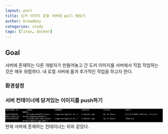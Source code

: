 ```yaml
---
layout: post
title: 도커 이미지 로컬 서버에 pull 해보기
author: breadkey
categories: study
tags: [linux, docker]
---
```


## Goal
서버에 존재하는 다른 개발자가 만들어놓고 간 도커 이미지를 서버에서 직접 작업하는 것은 매우 위험하다. 내 로컬 서버에 옮겨 추가적인 작업을 하고자 한다.

### 환경설정


### 서버 컨테이너에 담겨있는 이미지를 push하기
![](/assets/img/docker-containers-in-server.PNG)
현재 서버에 존재하는 컨테이너는 위와 같았다. 